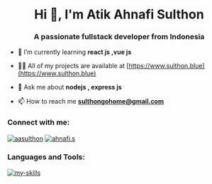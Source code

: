 <h1 align="center">Hi 👋, I'm Atik Ahnafi Sulthon</h1>
<h3 align="center">A passionate fullstack developer from Indonesia</h3>

- 🌱 I’m currently learning **react js ,vue js**

- 👨‍💻 All of my projects are available at [https://www.sulthon.blue](https://www.sulthon.blue)

- 💬 Ask me about **nodejs , express js**

- 📫 How to reach me **sulthongohome@gmail.com**

<h3 align="left">Connect with me:</h3>
<p align="left">
<a href="https://linkedin.com/in/aasulthon" target="blank"><img align="center" src="https://skillicons.dev/icons?i=linkedin" alt="aasulthon"/></a>
<a href="https://instagram.com/ahnafi.s" target="blank"><img align="center" src="https://skillicons.dev/icons?i=instagram" alt="ahnafi.s" /></a>
</p>

<h3 align="left">Languages and Tools:</h3>

[![my-skills](https://skillicons.dev/icons?i=ts,js,html,css,php,cpp,c,java,jquery,nodejs,react,vue,astro,laravel,tailwind,bootstrap,express,mongo,mysql,jest,babel,git,github,postman,linux,arch,debian,ubuntu,prisma,vite,arduino,idea,vercel,vscode&perline=10)](https://skillicons.dev/)
